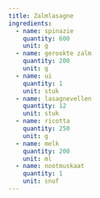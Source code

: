```yaml
---
title: Zalmlasagne
ingredients:
  - name: spinazie
    quantity: 600
    unit: g
  - name: gerookte zalm
    quantity: 200
    unit: g
  - name: ui
    quantity: 1
    unit: stuk
  - name: lasagnevellen
    quantity: 12
    unit: stuk
  - name: ricotta
    quantity: 250
    unit: g
  - name: melk
    quantity: 200
    unit: ml
  - name: nootmuskaat
    quantity: 1
    unit: snuf
---
```


<Recipe />

